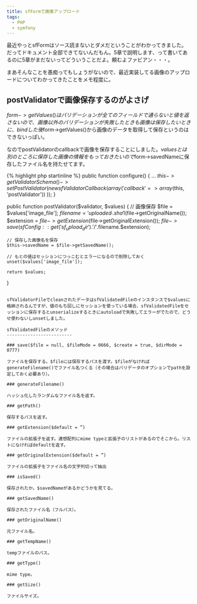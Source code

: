 ```yaml
---
title: sfFormで画像アップロード
tags: 
  - PHP
  - symfony
---
```


最近やっとsfFormはソース読まないとダメだということがわかってきました。だってドキュメント全部できてないんだもん。5章で説明します、って書いてあるのに5章がまだないってどういうことだよ。頼むよファビアン・・・。

まあそんなことを愚痴ってもしょうがないので、最近実装してる画像のアップロードについてわかってきたことをメモ程度に。

postValidatorで画像保存するのがよさげ
------------------------------------

$form->getValues()はバリデーションが全てのフィールドで通らないと値を返さないので、画像以外のバリデーションが失敗したときも画像は保存したいときに、bindした後$form->getValues()から画像のデータを取得して保存というのはできないっぽい。

なのでpostValidatorのcallbackで画像を保存することにしました。$valuesとは別のところに保存した画像の情報をもっておきたいので$form->savedNameに保存したファイル名を持たせてます。

{% highlight php startinline %}
public function configure() {
    ...
    $this->getValidatorSchema()->setPostValidator(new sfValidatorCallback(
        array('callback' => array($this, 'postValidator'))
    ));
}

public function postValidator($validator, $values) {
    // 画像保存
    $file      = $values['image_file'];
    $filename  = 'uploaded_'.sha1($file->getOriginalName());
    $extension = $file->getExtension($file->getOriginalExtension());
    $file->save(sfConfig::get('sf_upload_dir').'/'.$filename.$extension);

    // 保存した画像名を保存
    $this->savedName = $file->getSavedName();

    // もとの値はセッションにつっこむとエラーになるので削除しておく
    unset($values['image_file']);

    return $values;
}
```

sfValidatorFileでcleanされたデータはsfValidatedFileのインスタンスで$valuesに格納されるんですが、値のもち回しにセッションを使っている場合、sfValidatedFileをセッションに保存するとunserializeするときにautoloadで失敗してエラーがでたので、どうせ使わないしunsetしました。

sfValidatedFileのメソッド
-------------------------

### save($file = null, $fileMode = 0666, $create = true, $dirMode = 0777)

ファイルを保存する。$fileには保存するパスを渡す。$fileがなければgenerateFilename()でファイル名つくる（その場合はバリデータのオプションでpathを設定しておく必要あり）。

### generateFilename()

ハッシュ化したランダムなファイル名を返す。

### getPath()

保存するパスを返す。

### getExtension($default = ”)

ファイルの拡張子を返す。連想配列にmime typeと拡張子のリストがあるのでそこから。リストになければdefaultを返す。

### getOriginalExtension($default = ”)

ファイルの拡張子をファイル名の文字列切って抽出

### isSaved()

保存されたか。$savedNameがあるかどうかを見てる。

### getSavedName()

保存されたファイル名（フルパス）。

### getOriginalName()

元ファイル名。

### getTempName()

tempファイルのパス。

### getType()

mime type。

### getSize()

ファイルサイズ。
